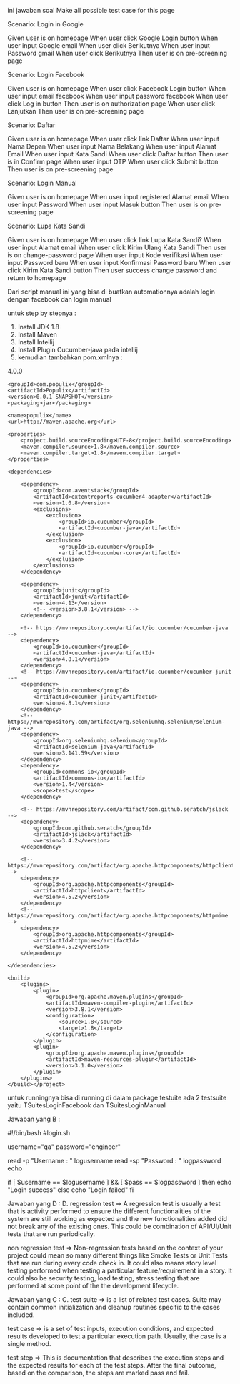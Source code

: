 ini jawaban soal Make all possible test case for this page

Scenario: Login in Google

Given user is on homepage
When user click Google Login button
When user input Google email
When user click Berikutnya
When user input Password gmail
When user click Berikutnya
Then user is on pre-screening page


Scenario: Login Facebook

Given user is on homepage
When user click Facebook Login button
When user input email facebook
When user input password facebook
When user click Log in button
Then user is on authorization page
When user click Lanjutkan
Then user is on pre-screening page


Scenario: Daftar

Given user is on homepage
When user click link Daftar
When user input Nama Depan
When user input Nama Belakang
When user input Alamat Email
When user input Kata Sandi
When user click Daftar button
Then user is in Confirm page
When user input OTP
When user click Submit button
Then user is on pre-screening page


Scenario: Login Manual

Given user is on homepage
When user input registered Alamat email
When user input Password
When user input Masuk button
Then user is on pre-screening page


Scenario: Lupa Kata Sandi

Given user is on homepage
When user click link Lupa Kata Sandi?
When user input Alamat email
When user click Kirim Ulang Kata Sandi
Then user is on change-password page
When user input Kode verifikasi
When user input Password baru
When user input Konfirmasi Password baru
When user click Kirim Kata Sandi button
Then user success change password and return to homepage 

Dari script manual ini yang bisa di buatkan automationnya adalah
login dengan facebook dan login manual 

untuk step by stepnya :
1. Install JDK 1.8
2. Install Maven 
3. Install Intellij 
4. Install Plugin Cucumber-java pada intellij
5. kemudian tambahkan pom.xmlnya : 

<?xml version="1.0" encoding="UTF-8"?>
<project xmlns="http://maven.apache.org/POM/4.0.0"
xmlns:xsi="http://www.w3.org/2001/XMLSchema-instance"
xsi:schemaLocation="http://maven.apache.org/POM/4.0.0 http://maven.apache.org/xsd/maven-4.0.0.xsd">
<modelVersion>4.0.0</modelVersion>

    <groupId>com.populix</groupId>
    <artifactId>Populix</artifactId>
    <version>0.0.1-SNAPSHOT</version>
    <packaging>jar</packaging>

    <name>populix</name>
    <url>http://maven.apache.org</url>

    <properties>
        <project.build.sourceEncoding>UTF-8</project.build.sourceEncoding>
        <maven.compiler.source>1.8</maven.compiler.source>
        <maven.compiler.target>1.8</maven.compiler.target>
    </properties>

    <dependencies>

        <dependency>
            <groupId>com.aventstack</groupId>
            <artifactId>extentreports-cucumber4-adapter</artifactId>
            <version>1.0.8</version>
            <exclusions>
                <exclusion>
                    <groupId>io.cucumber</groupId>
                    <artifactId>cucumber-java</artifactId>
                </exclusion>
                <exclusion>
                    <groupId>io.cucumber</groupId>
                    <artifactId>cucumber-core</artifactId>
                </exclusion>
            </exclusions>
        </dependency>

        <dependency>
            <groupId>junit</groupId>
            <artifactId>junit</artifactId>
            <version>4.13</version>
            <!-- <version>3.8.1</version> -->
        </dependency>

        <!-- https://mvnrepository.com/artifact/io.cucumber/cucumber-java -->
        <dependency>
            <groupId>io.cucumber</groupId>
            <artifactId>cucumber-java</artifactId>
            <version>4.8.1</version>
        </dependency>
        <!-- https://mvnrepository.com/artifact/io.cucumber/cucumber-junit -->
        <dependency>
            <groupId>io.cucumber</groupId>
            <artifactId>cucumber-junit</artifactId>
            <version>4.8.1</version>
        </dependency>
        <!-- https://mvnrepository.com/artifact/org.seleniumhq.selenium/selenium-java -->
        <dependency>
            <groupId>org.seleniumhq.selenium</groupId>
            <artifactId>selenium-java</artifactId>
            <version>3.141.59</version>
        </dependency>
        <dependency>
            <groupId>commons-io</groupId>
            <artifactId>commons-io</artifactId>
            <version>1.4</version>
            <scope>test</scope>
        </dependency>

        <!-- https://mvnrepository.com/artifact/com.github.seratch/jslack -->
        <dependency>
            <groupId>com.github.seratch</groupId>
            <artifactId>jslack</artifactId>
            <version>3.4.2</version>
        </dependency>

        <!-- https://mvnrepository.com/artifact/org.apache.httpcomponents/httpclient -->
        <dependency>
            <groupId>org.apache.httpcomponents</groupId>
            <artifactId>httpclient</artifactId>
            <version>4.5.2</version>
        </dependency>
        <!-- https://mvnrepository.com/artifact/org.apache.httpcomponents/httpmime -->
        <dependency>
            <groupId>org.apache.httpcomponents</groupId>
            <artifactId>httpmime</artifactId>
            <version>4.5.2</version>
        </dependency>

    </dependencies>

    <build>
        <plugins>
            <plugin>
                <groupId>org.apache.maven.plugins</groupId>
                <artifactId>maven-compiler-plugin</artifactId>
                <version>3.8.1</version>
                <configuration>
                    <source>1.8</source>
                    <target>1.8</target>
                </configuration>
            </plugin>
            <plugin>
                <groupId>org.apache.maven.plugins</groupId>
                <artifactId>maven-resources-plugin</artifactId>
                <version>3.1.0</version>
            </plugin>
        </plugins>
    </build></project>

untuk runningnya bisa di running di dalam package testuite
ada 2 testsuite yaitu TSuitesLoginFacebook dan TSuitesLoginManual

Jawaban yang B : 

#!/bin/bash
#login.sh

username="qa"
password="engineer"

read -p "Username : " logusername
read -sp "Password : " logpassword
echo

if [ $username == $logusername ] && [ $pass == $logpassword ]
then
echo "Login success"
else
echo "Login failed"
fi	

Jawaban yang D :
D. regression test => A regression test is usually a test that is activity performed to ensure the different functionalities of the system are still working as expected and the new functionalities added did not break any of the existing ones. This could be combination of API/UI/Unit tests that are run periodically.

non regression test => Non-regression tests based on the context of your project could mean so many different things like Smoke Tests or Unit Tests that are run during every code check in. It could also means story level testing performed when testing a particular feature/requirement in a story. It could also be security testing, load testing, stress testing that are performed at some point of the the development lifecycle.

Jawaban yang C :
C. test suite => is a list of related test cases. Suite may contain common initialization and cleanup routines specific to the cases included.

test case =>  is a set of test inputs, execution conditions, and expected results developed to test a particular execution path. Usually, the case is a single method.

test step => This is documentation that describes the execution steps and the expected results for each of the test steps. After the final outcome, based on the comparison, the steps are marked pass and fail.

